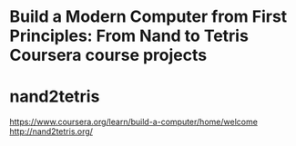 # Build a Modern Computer from First Principles: From Nand to Tetris Coursera course projects
# nand2tetris

https://www.coursera.org/learn/build-a-computer/home/welcome
http://nand2tetris.org/
